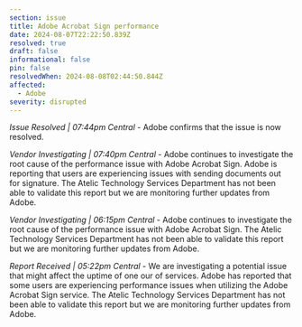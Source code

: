 ```yaml
---
section: issue
title: Adobe Acrobat Sign performance
date: 2024-08-07T22:22:50.839Z
resolved: true
draft: false
informational: false
pin: false
resolvedWhen: 2024-08-08T02:44:50.844Z
affected:
  - Adobe
severity: disrupted
---
```

*Issue Resolved | 07:44pm Central* - Adobe confirms that the issue is now resolved.

*Vendor Investigating | 07:40pm Central* - Adobe continues to investigate the root cause of the performance issue with Adobe Acrobat Sign. Adobe is reporting that users are experiencing issues with sending documents out for signature. The Atelic Technology Services Department has not been able to validate this report but we are monitoring further updates from Adobe.

*Vendor Investigating | 06:15pm Central* - Adobe continues to investigate the root cause of the performance issue with Adobe Acrobat Sign. The Atelic Technology Services Department has not been able to validate this report but we are monitoring further updates from Adobe.

*Report Received | 05:22pm Central* - We are investigating a potential issue that might affect the uptime of one our of services. Adobe has reported that some users are experiencing performance issues when utilizing the Adobe Acrobat Sign service. The Atelic Technology Services Department has not been able to validate this report but we are monitoring further updates from Adobe.